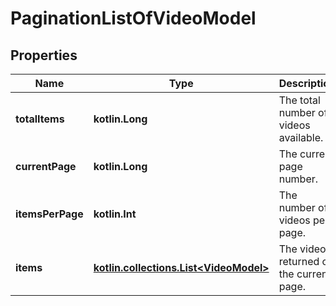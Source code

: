 
# PaginationListOfVideoModel

## Properties
Name | Type | Description | Notes
------------ | ------------- | ------------- | -------------
**totalItems** | **kotlin.Long** | The total number of videos available. |  [optional]
**currentPage** | **kotlin.Long** | The current page number. |  [optional]
**itemsPerPage** | **kotlin.Int** | The number of videos per page. |  [optional]
**items** | [**kotlin.collections.List&lt;VideoModel&gt;**](VideoModel.md) | The videos returned on the current page. |  [optional]



